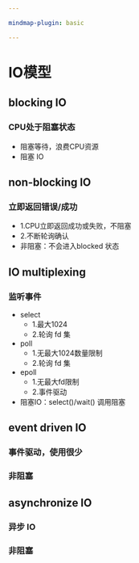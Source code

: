 ```yaml
---

mindmap-plugin: basic

---
```


# IO模型

## blocking IO

### CPU处于阻塞状态
- 阻塞等待，浪费CPU资源
- 阻塞 IO

## non-blocking IO

### 立即返回错误/成功
- 1.CPU立即返回成功或失败，不阻塞
- 2.不断轮询确认
- 非阻塞：不会进入blocked 状态

## IO multiplexing

### 监听事件
- select
   - 1.最大1024
   - 2.轮询 fd 集
- poll
   - 1.无最大1024数量限制
   - 2.轮询 fd 集
- epoll
   - 1.无最大fd限制
   - 2.事件驱动
- 阻塞IO：select()/wait() 调用阻塞

## event driven IO

### 事件驱动，使用很少

### 非阻塞

## asynchronize IO

### 异步 IO

### 非阻塞